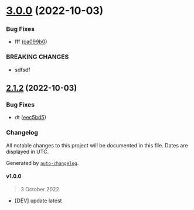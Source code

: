 # [3.0.0](https://github.com/adyfk/test/compare/v2.1.2...v3.0.0) (2022-10-03)


### Bug Fixes

* fff ([ca099b0](https://github.com/adyfk/test/commit/ca099b0b6145db890657f81544868f137f07fbdc))


### BREAKING CHANGES

* sdfsdf

## [2.1.2](https://github.com/adyfk/test/compare/v2.1.1...v2.1.2) (2022-10-03)


### Bug Fixes

* dt ([eec5bd5](https://github.com/adyfk/test/commit/eec5bd5f4bfe64b5d7d55c0e51052509cf162115))

### Changelog

All notable changes to this project will be documented in this file. Dates are displayed in UTC.

Generated by [`auto-changelog`](https://github.com/CookPete/auto-changelog).

#### v1.0.0

> 3 October 2022

- [DEV] update latest
